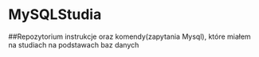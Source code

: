 # MySQLStudia
##Repozytorium instrukcje oraz komendy(zapytania Mysql), które miałem na studiach na podstawach baz danych
